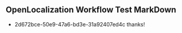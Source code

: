 ## OpenLocalization Workflow Test MarkDown
* 2d672bce-50e9-47a6-bd3e-31a92407ed4c thanks!

<!--HONumber=Jul16_HO3-->


